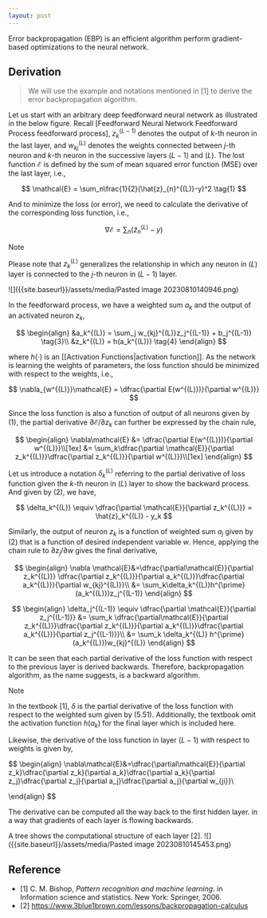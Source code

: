 ```yaml
---
layout: post
---
```




Error backpropagation (EBP) is an efficient algorithm perform gradient-based optimizations to the neural network.

## Derivation

> We will use the example and notations mentioned in [1] to derive the error backpropagation algorithm.

Let us start with an arbitrary deep feedforward neural network as illustrated in the below figure. Recall [Feedforward Neural Network Feedforward Process feedforward process], $z_k^{(L-1)}$ denotes the output of $k\text{-th}$ neuron in the last layer, and $w_{kj}^{(L)}$ denotes the weights connected between $j\text{-th}$ neuron and $k\text{-th}$ neuron in the successive layers $(L-1)$ and $(L)$. The lost function $\mathcal{E}$ is defined by the sum of mean squared error function (MSE) over the last layer, i.e.,

$$
\mathcal{E} = \sum_n\frac{1}{2}(\hat{z}_{n}^{(L)}-y)^2 \tag{1}
$$

And to minimize the loss (or error), we need to calculate the derivative of the corresponding loss function, i.e.,


$$
\nabla \mathcal{E} = \sum_n(\hat{z}_{n}^{(L)} - y) \tag{2}
$$

> [!note]
> Please note that $z_k^{(L)}$ generalizes the relationship in which any neuron in $(L)$ layer is connected to the $j\text{-th}$ neuron in $(L-1)$ layer.

![]({{site.baseurl}}/assets/media/Pasted image 20230810140946.png)

In the feedforward process, we have a weighted sum $a_k$ and the output of an activated neuron $z_k$,


$$
\begin{align}
&a_k^{(L)} = \sum_j w_{kj}^{(L)}z_j^{(L-1)} + b_j^{(L-1)} \tag{3}\\
&z_k^{(L)} = h(a_k^{(L)}) \tag{4}
\end{align}
$$


where $h(\cdot)$ is an [[Activation Functions|activation function]]. As the network is learning the weights of parameters, the loss function should be minimized with respect to the weights, i.e.,


$$
\nabla_{w^{(L)}}\mathcal{E} = \dfrac{\partial E(w^{(L)})}{\partial w^{(L)}}
$$


Since the loss function is also a function of output of all neurons given by $(1)$, the partial derivative $\partial \mathcal{E}/\partial z_k$ can further be expressed by the chain rule,


$$
\begin{align}
\nabla\mathcal{E} &= \dfrac{\partial E(w^{(L)})}{\partial w^{(L)}}\\[1ex]
&= \sum_k\dfrac{\partial \mathcal{E}}{\partial z_k^{(L)}}\dfrac{\partial z_k^{(L)}}{\partial w^{(L)}}\\[1ex]
\end{align}
$$


Let us introduce a notation $\delta_k^{(L)}$ referring to the partial derivative of loss function given the $k\text{-th}$ neuron in $(L)$ layer to show the backward process. And given by $(2)$, we have,


$$
\delta_k^{(L)} \equiv \dfrac{\partial \mathcal{E}}{\partial z_k^{(L)}} = \hat{z}_k^{(L)} - y_k
$$


Similarly, the output of neuron $z_k$ is a function of weighted sum $a_j$ given by $(2)$ that is a function of desired independent variable $w$. Hence, applying the chain rule to $\partial z_j / \partial w$ gives the final derivative,


$$
\begin{align}
\nabla \mathcal{E}&=\dfrac{\partial\mathcal{E}}{\partial z_k^{(L)}} \dfrac{\partial z_k^{(L)}}{\partial a_k^{(L)}}\dfrac{\partial a_k^{(L)}}{\partial w_{kj}^{(L)}}\\
&= \sum_k\delta_k^{(L)}h^{\prime}(a_k^{(L)})z_j^{(L-1)}
\end{align}
$$



$$
\begin{align}
\delta_j^{(L-1)} \equiv \dfrac{\partial \mathcal{E}}{\partial z_j^{(L-1)}} &= \sum_k \dfrac{\partial\mathcal{E}}{\partial z_k^{(L)}}\dfrac{\partial z_k^{(L)}}{\partial a_k^{(L)}}\dfrac{\partial a_k^{(L)}}{\partial z_j^{(L-1)}}\\
&= \sum_k \delta_k^{(L)} h^{\prime}(a_k^{(L)})w_{kj}^{(L)}
\end{align}
$$


It can be seen that each partial derivative of the loss function with respect to the previous layer is derived backwards. Therefore, backpropagation algorithm, as the name suggests, is a backward algorithm.

> [!note]
> In the textbook [1], $\delta$ is the partial derivative of the loss function with respect to the weighted sum given by $(5.51)$. Additionally, the textbook omit the activation function $h(a_k)$ for the final layer which is included here.

Likewise, the derivative of the loss function in layer $(L-1)$ with respect to weights is given by,


$$
\begin{align}
\nabla\mathcal{E}&=\dfrac{\partial\mathcal{E}}{\partial z_k}\dfrac{\partial z_k}{\partial a_k}\dfrac{\partial a_k}{\partial z_j}\dfrac{\partial z_j}{\partial a_j}\dfrac{\partial a_j}{\partial w_{ji}}\\

\end{align}
$$


The derivative can be computed all the way back to the first hidden layer. in a way that gradients of each layer is flowing backwards.

A tree shows the computational structure of each layer [2].
![]({{site.baseurl}}/assets/media/Pasted image 20230810145453.png)

## Reference

- [1] C. M. Bishop, _Pattern recognition and machine learning_. in Information science and statistics. New York: Springer, 2006.
- [2] https://www.3blue1brown.com/lessons/backpropagation-calculus